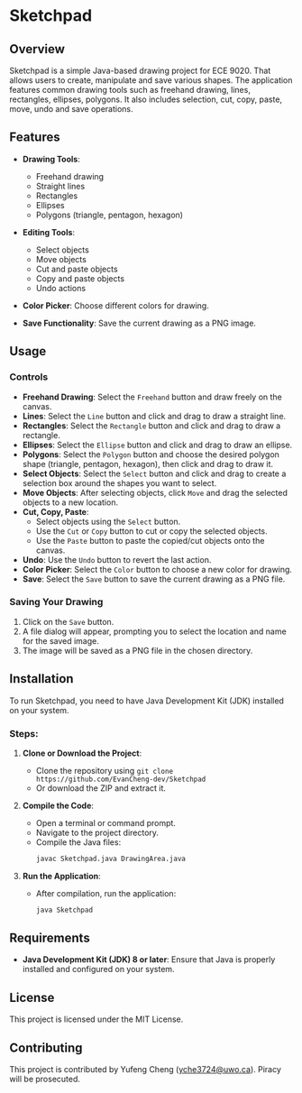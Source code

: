 # Sketchpad

## Overview

Sketchpad is a simple Java-based drawing project for ECE 9020. 
That allows users to create, manipulate and save various shapes. The application features common drawing tools such as freehand drawing, lines, rectangles, ellipses, polygons. It also includes selection, cut, copy, paste, move, undo and save operations.

## Features

- **Drawing Tools**: 
  - Freehand drawing
  - Straight lines
  - Rectangles
  - Ellipses
  - Polygons (triangle, pentagon, hexagon)

- **Editing Tools**:
  - Select objects
  - Move objects
  - Cut and paste objects
  - Copy and paste objects
  - Undo actions
  
- **Color Picker**: Choose different colors for drawing.
  
- **Save Functionality**: Save the current drawing as a PNG image.

## Usage

### Controls

- **Freehand Drawing**: Select the `Freehand` button and draw freely on the canvas.
- **Lines**: Select the `Line` button and click and drag to draw a straight line.
- **Rectangles**: Select the `Rectangle` button and click and drag to draw a rectangle.
- **Ellipses**: Select the `Ellipse` button and click and drag to draw an ellipse.
- **Polygons**: Select the `Polygon` button and choose the desired polygon shape (triangle, pentagon, hexagon), then click and drag to draw it.
- **Select Objects**: Select the `Select` button and click and drag to create a selection box around the shapes you want to select.
- **Move Objects**: After selecting objects, click `Move` and drag the selected objects to a new location.
- **Cut, Copy, Paste**: 
  - Select objects using the `Select` button.
  - Use the `Cut` or `Copy` button to cut or copy the selected objects.
  - Use the `Paste` button to paste the copied/cut objects onto the canvas.
- **Undo**: Use the `Undo` button to revert the last action.
- **Color Picker**: Select the `Color` button to choose a new color for drawing.
- **Save**: Select the `Save` button to save the current drawing as a PNG file.

### Saving Your Drawing

1. Click on the `Save` button.
2. A file dialog will appear, prompting you to select the location and name for the saved image.
3. The image will be saved as a PNG file in the chosen directory.

## Installation

To run Sketchpad, you need to have Java Development Kit (JDK) installed on your system.

### Steps:

1. **Clone or Download the Project**: 
   - Clone the repository using `git clone https://github.com/EvanCheng-dev/Sketchpad`
   - Or download the ZIP and extract it.

2. **Compile the Code**:
   - Open a terminal or command prompt.
   - Navigate to the project directory.
   - Compile the Java files:
     ```sh
     javac Sketchpad.java DrawingArea.java
     ```

3. **Run the Application**:
   - After compilation, run the application:
     ```sh
     java Sketchpad
     ```

## Requirements

- **Java Development Kit (JDK) 8 or later**: Ensure that Java is properly installed and configured on your system.

## License

This project is licensed under the MIT License.

## Contributing

This project is contributed by Yufeng Cheng (yche3724@uwo.ca).
Piracy will be prosecuted.
